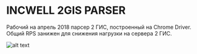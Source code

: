 # INCWELL 2GIS PARSER

Рабочий на апрель 2018 парсер 2 ГИС, построенный на Chrome Driver.
Общий RPS занижен для снижения нагрузки на сервера 2 ГИС.

![alt text](https://sun9-4.userapi.com/c840536/v840536272/70b50/AKv3rYllyFE.jpg)
